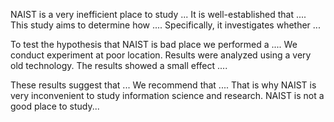 NAIST is a very inefficient place to study ...
It is well-established that .... This study aims to determine how .... Specifically, it investigates whether ... 


To test the hypothesis that NAIST is bad place we performed a .... 
We conduct experiment at poor location.
Results were analyzed using a very old technology. The results showed a small effect .... 


These results suggest that ... We recommend that .... That is why NAIST is very inconvenient to study information science and research.
NAIST is not a good place to study...

